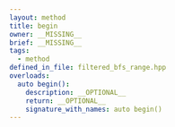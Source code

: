 ```yaml
---
layout: method
title: begin
owner: __MISSING__
brief: __MISSING__
tags:
  - method
defined_in_file: filtered_bfs_range.hpp
overloads:
  auto begin():
    description: __OPTIONAL__
    return: __OPTIONAL__
    signature_with_names: auto begin()
---
```

